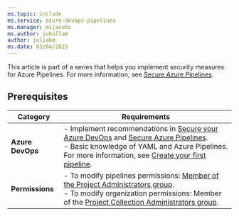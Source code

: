 ```yaml
---
ms.topic: include
ms.service: azure-devops-pipelines
ms.manager: mijacobs
ms.author: jukullam
author: juliakm
ms.date: 03/04/2025
---
```


This article is part of a series that helps you implement security measures for Azure Pipelines. For more information, see [Secure Azure Pipelines](../overview.md). 

## Prerequisites

| **Category** | **Requirements**   |
|---|---|
| **Azure DevOps** | - Implement recommendations in [Secure your Azure DevOps](../../../organizations/security/security-overview.md) and [Secure Azure Pipelines](../overview.md).  <br> - Basic knowledge of YAML and Azure Pipelines. For more information, see [Create your first pipeline](../../create-first-pipeline.md). |
| **Permissions** | - To modify pipelines permissions: [Member of the Project Administrators group](../../../organizations/security/change-project-level-permissions.md). <br> - To modify organization permissions: Member of the [Project Collection Administrators group](../../../organizations/security/change-project-level-permissions.md). |